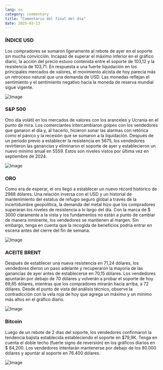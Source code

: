 ```yaml
---
lang: es
category: commentary
title: "Comentario del final del día"
date: 2025-03-13
---
```


### ÍNDICE USD

Los compradores se sumaron ligeramente al rebote de ayer en el soporte sin mucha convicción. Incapaz de superar el máximo inferior en el gráfico diario, la acción del precio estuvo contenida entre el soporte de 103,12 y la resistencia de 103,71. En respuesta a una fuerte liquidación en los principales mercados de valores, el movimiento alcista de hoy parecía más un retroceso natural que una demanda de USD. Las monedas reflejan el sentimiento y el sentimiento negativo hacia la moneda de reserva mundial sigue vigente.  

![Image](https://markleighedu.github.io/img/Mar-2025/13-Mar-2025/usdindex.jpg)

### S&P 500

Otro día volátil en los mercados de valores con los aranceles y Ucrania en el punto de mira. Los comerciantes intercambiaron golpes con los vendedores que ganaron el día y, al hacerlo, hicieron sonar las alarmas con retórica como el pánico y la recesión que se sumaron a la liquidación. Después de un período previo a establecer la resistencia en 5675, los vendedores revirtieron las ganancias y eliminaron el soporte de ayer y establecieron un nuevo mínimo anual en 5559. Estos son niveles vistos por última vez en septiembre de 2024.

![Image](https://markleighedu.github.io/img/Mar-2025/13-Mar-2025/sp500.jpg)

### ORO

Como era de esperar, el oro llegó a establecer un nuevo récord histórico de 2988 dólares. Una relación inversa con el USD y un historial de mantenimiento del estatus de refugio seguro global a través de la incertidumbre geopolítica, la demanda del metal hizo que los compradores superaran los niveles de resistencia a lo largo del día. Con la marca de $ 3000 claramente a la vista y los fundamentos no están a punto de cambiar de manera inminente, los vendedores se mantienen al margen. Sin embargo, tenga en cuenta que la recogida de beneficios podría entrar en escena antes del cierre del fin de semana.   

![Image](https://markleighedu.github.io/img/Mar-2025/13-Mar-2025/gold.jpg)

### ACEITE BRENT

Después de establecer una nueva resistencia en 71,24 dólares, los vendedores dieron un paso adelante y recuperaron la mayoría de las ganancias de ayer antes de establecerse en 70,15 dólares. Los vendedores apuntarán por debajo de 70 dólares y volverán a probar el soporte de hoy 69,65 dólares, mientras que los compradores mirarán hacia arriba, a 72 dólares. Desde el punto de vista del análisis técnico, observe la contradicción con la vela roja de hoy que agrega un máximo y un mínimo más altos en el gráfico diario.

![Image](https://markleighedu.github.io/img/Mar-2025/13-Mar-2025/brentoil.jpg)

### Bitcoin

Luego de un rebote de 2 días del soporte, los vendedores confirmaron la tendencia bajista establecida estableciendo el soporte en $79,9K. Tenga en cuenta el doble techo (fuerte signo de reversión) en los gráficos diarios en $ 84,200. Los vendedores intentarán mantenerse por debajo de los 80.000 dólares y apuntar al soporte en 76.400 dólares.

![Image](https://markleighedu.github.io/img/Mar-2025/13-Mar-2025/bitcoin.jpg)

